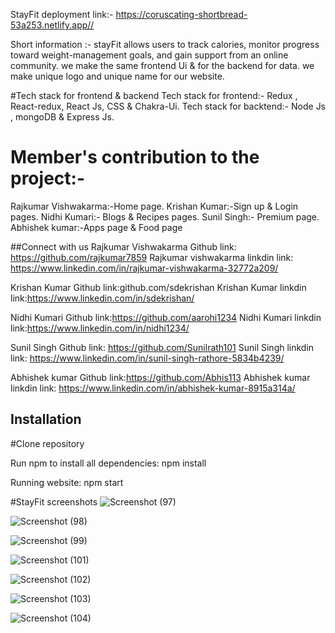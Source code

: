 StayFit deployment link:- https://coruscating-shortbread-53a253.netlify.app//

Short information :- stayFit allows users to track calories, monitor progress toward weight-management goals, and gain support from an online community. we make the same frontend Ui & for the backend for data. we make unique logo and unique name for our website.
 
#Tech stack for frontend & backend
Tech stack for frontend:- Redux , React-redux, React Js, CSS & Chakra-Ui.
Tech stack for backtend:- Node Js , mongoDB & Express Js.

# Member's contribution to the project:-
Rajkumar Vishwakarma:-Home page.
Krishan Kumar:-Sign up & Login pages.
Nidhi Kumari:- Blogs & Recipes pages.
Sunil Singh:- Premium page.
Abhishek kumar:-Apps page & Food page


##Connect with us
Rajkumar Vishwakarma Github link: https://github.com/rajkumar7859
Rajkumar vishwakarma linkdin link: https://www.linkedin.com/in/rajkumar-vishwakarma-32772a209/

Krishan Kumar Github link:github.com/sdekrishan
Krishan Kumar linkdin link:https://www.linkedin.com/in/sdekrishan/

Nidhi Kumari Github link:https://github.com/aarohi1234
Nidhi Kumari linkdin link:https://www.linkedin.com/in/nidhi1234/

Sunil Singh Github link: https://github.com/Sunilrath101
Sunil Singh linkdin link: https://www.linkedin.com/in/sunil-singh-rathore-5834b4239/

Abhishek kumar Github link:https://github.com/Abhis113
Abhishek kumar linkdin link: https://www.linkedin.com/in/abhishek-kumar-8915a314a/

## Installation
#Clone repository

Run npm to install all dependencies:
npm install

Running website:
npm start

#StayFit screenshots
![Screenshot (97)](https://user-images.githubusercontent.com/97114184/201511835-ad5d38ad-6ab7-462c-a5f5-e714a6e900f6.png)

![Screenshot (98)](https://user-images.githubusercontent.com/97114184/201511848-a412e390-9f61-4c27-a52c-8b8d971bba3a.png)

![Screenshot (99)](https://user-images.githubusercontent.com/97114184/201511868-dacb2c32-819a-471a-a154-f653cacfd1b2.png)

![Screenshot (101)](https://user-images.githubusercontent.com/97114184/201511880-ad08f7d6-580f-4d2c-8285-81769fbf0cc6.png)

![Screenshot (102)](https://user-images.githubusercontent.com/97114184/201511929-773a7a04-2548-4fea-a7d4-720f6b5f0e97.png)

![Screenshot (103)](https://user-images.githubusercontent.com/97114184/201511937-5e4c7fdc-8606-451d-aba2-b7c57f6f38a1.png)

![Screenshot (104)](https://user-images.githubusercontent.com/97114184/201511951-964d2422-accd-42a0-a540-8aa990fde335.png)
